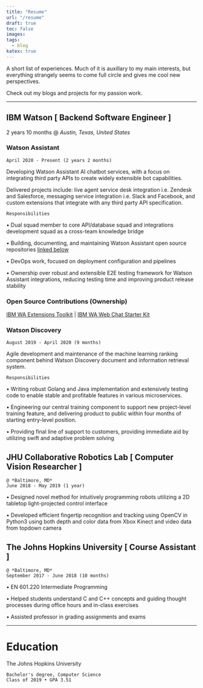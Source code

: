 ```yaml
---
title: "Resume"
url: "/resume"
draft: true
toc: false
images:
tags:
  - blog
katex: true
---
```


A short list of experiences. Much of it is auxillary to my main interests, but everything strangely seems to come full circle and gives me cool new perspectives.

Check out my blogs and projects for my passion work.

---
## IBM Watson [ Backend Software Engineer ] 
2 years 10 months @ *Austin, Texas, United States*

### Watson Assistant
    April 2020 - Present (2 years 2 months)

Developing Watson Assistant AI chatbot services, with a focus on integrating
third party APIs to create widely extensible bot capabilities.

Delivered projects include: live agent service desk integration i.e. Zendesk and
Salesforce, messaging service integration i.e. Slack and Facebook, and
custom extensions that integrate with any third party API specification.

`Responsibilities`

• Dual squad member to core API/database squad and integrations
development squad as a cross-team knowledge bridge

• Building, documenting, and maintaining Watson Assistant open source
repositories [linked below](#open-source-contributions-ownership)

• DevOps work, focused on deployment configuration and pipelines

• Ownership over robust and extensible E2E testing framework for Watson
Assistant integrations, reducing testing time and improving product release
stability

### Open Source Contributions (Ownership)
[IBM WA Extensions Toolkit](https://github.com/watson-developer-cloud/assistant-toolkit) | 
[IBM WA Web Chat Starter Kit](https://github.com/jeesooxkim/assistant-web-chat-service-desk-starter)

### Watson Discovery
    August 2019 - April 2020 (9 months)

Agile development and maintenance of the machine learning ranking
component behind Watson Discovery document and information retrieval
system.

`Responsibilities`

• Writing robust Golang and Java implementation and extensively testing code
to enable stable and profitable features in various microservices.

• Engineering our central training component to support new project-level
training feature, and delivering product to public within four months of starting
entry-level position.

• Providing final line of support to customers, providing immediate aid by
utilizing swift and adaptive problem solving

## JHU Collaborative Robotics Lab [ Computer Vision Researcher ] 
    @ *Baltimore, MD*
    June 2018 - May 2019 (1 year)

• Designed novel method for intuitively programming robots utilizing a 2D tabletop light-projected control interface

• Developed efficient fingertip recognition and tracking using OpenCV in Python3
using both depth and color data from Xbox Kinect and video data from topdown camera

## The Johns Hopkins University [ Course Assistant ] 
    @ *Baltimore, MD*
    September 2017 - June 2018 (10 months)

• EN 601.220 Intermediate Programming

• Helped students understand C and C++ concepts and guiding thought
processes during office hours and in-class exercises

• Assisted professor in grading assignments and exams

---

# Education
The Johns Hopkins University

    Bachelor's degree, Computer Science
    Class of 2019 • GPA 3.51
